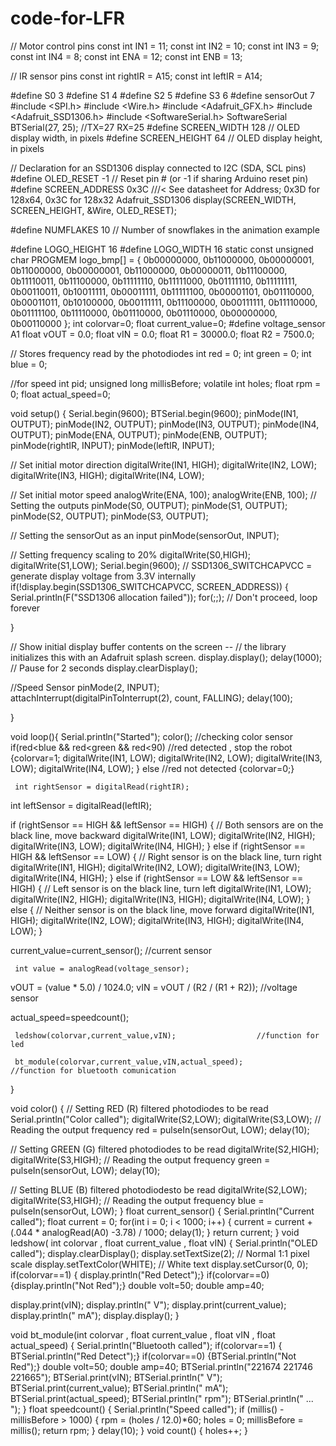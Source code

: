 # code-for-LFR
// Motor control pins
const int IN1 = 11;
const int IN2 = 10;
const int IN3 = 9;
const int IN4 = 8;
const int ENA = 12;
const int ENB = 13;

// IR sensor pins
const int rightIR = A15;
const int leftIR = A14;


#define S0 3
#define S1 4
#define S2 5
#define S3 6
#define sensorOut 7
#include <SPI.h>
#include <Wire.h>
#include <Adafruit_GFX.h>
#include <Adafruit_SSD1306.h>
#include <SoftwareSerial.h>
SoftwareSerial BTSerial(27, 25);   //TX=27 RX=25
#define SCREEN_WIDTH 128 // OLED display width, in pixels
#define SCREEN_HEIGHT 64 // OLED display height, in pixels

// Declaration for an SSD1306 display connected to I2C (SDA, SCL pins)
#define OLED_RESET     -1 // Reset pin # (or -1 if sharing Arduino reset pin)
#define SCREEN_ADDRESS 0x3C ///< See datasheet for Address; 0x3D for 128x64, 0x3C for 128x32
Adafruit_SSD1306 display(SCREEN_WIDTH, SCREEN_HEIGHT, &Wire, OLED_RESET);

#define NUMFLAKES     10 // Number of snowflakes in the animation example

#define LOGO_HEIGHT   16
#define LOGO_WIDTH    16
static const unsigned char PROGMEM logo_bmp[] =
{ 0b00000000, 0b11000000,
  0b00000001, 0b11000000,
  0b00000001, 0b11000000,
  0b00000011, 0b11100000,
  0b11110011, 0b11100000,
  0b11111110, 0b11111000,
  0b01111110, 0b11111111,
  0b00110011, 0b10011111,
  0b00011111, 0b11111100,
  0b00001101, 0b01110000,
  0b00011011, 0b10100000,
  0b00111111, 0b11100000,
  0b00111111, 0b11110000,
  0b01111100, 0b11110000,
  0b01110000, 0b01110000,
  0b00000000, 0b00110000 };
int colorvar=0;
float current_value=0;
#define voltage_sensor A1
float vOUT = 0.0;
float vIN = 0.0;
float R1 = 30000.0;
float R2 = 7500.0;

// Stores frequency read by the photodiodes
int red = 0;
int green = 0;
int blue = 0;

//for speed
int pid;
unsigned long millisBefore;
volatile int holes;
float rpm = 0;
float actual_speed=0;

void setup() {
Serial.begin(9600);
 BTSerial.begin(9600);
  pinMode(IN1, OUTPUT);
  pinMode(IN2, OUTPUT);
  pinMode(IN3, OUTPUT);
  pinMode(IN4, OUTPUT);
  pinMode(ENA, OUTPUT);
  pinMode(ENB, OUTPUT);
  pinMode(rightIR, INPUT);
  pinMode(leftIR, INPUT);

  // Set initial motor direction
  digitalWrite(IN1, HIGH);
  digitalWrite(IN2, LOW);
  digitalWrite(IN3, HIGH);
  digitalWrite(IN4, LOW);

  // Set initial motor speed
  analogWrite(ENA, 100);
  analogWrite(ENB, 100);
  // Setting the outputs
  pinMode(S0, OUTPUT);
  pinMode(S1, OUTPUT);
  pinMode(S2, OUTPUT);
  pinMode(S3, OUTPUT);
  
  
  // Setting the sensorOut as an input
  pinMode(sensorOut, INPUT);
  
  // Setting frequency scaling to 20%
  digitalWrite(S0,HIGH);
  digitalWrite(S1,LOW);
  Serial.begin(9600);
  // SSD1306_SWITCHCAPVCC = generate display voltage from 3.3V internally
  if(!display.begin(SSD1306_SWITCHCAPVCC, SCREEN_ADDRESS)) {
    Serial.println(F("SSD1306 allocation failed"));
    for(;;); // Don't proceed, loop forever

  }

  // Show initial display buffer contents on the screen --
 // the library initializes this with an Adafruit splash screen.
   display.display();
  delay(1000); // Pause for 2 seconds
  display.clearDisplay();
  
   //Speed Sensor
    pinMode(2, INPUT);          
  attachInterrupt(digitalPinToInterrupt(2), count, FALLING);
  delay(100);

}

void loop(){
Serial.println("Started");
   color();                                                    //checking color sensor
    if(red<blue && red<green && red<90)  //red detected , stop the robot
  {colorvar=1;
      digitalWrite(IN1, LOW);
    digitalWrite(IN2, LOW);
    digitalWrite(IN3, LOW);
    digitalWrite(IN4, LOW);
  }
   else                //red not detected
   {colorvar=0;}

     int rightSensor = digitalRead(rightIR);
  int leftSensor = digitalRead(leftIR);

  if (rightSensor == HIGH && leftSensor == HIGH) {
    // Both sensors are on the black line, move backward
    digitalWrite(IN1, LOW);
    digitalWrite(IN2, HIGH);
    digitalWrite(IN3, LOW);
    digitalWrite(IN4, HIGH);
  } else if (rightSensor == HIGH && leftSensor == LOW) {
    // Right sensor is on the black line, turn right
    digitalWrite(IN1, HIGH);
    digitalWrite(IN2, LOW);
    digitalWrite(IN3, LOW);
    digitalWrite(IN4, HIGH);
  } else if (rightSensor == LOW && leftSensor == HIGH) {
    // Left sensor is on the black line, turn left
    digitalWrite(IN1, LOW);
    digitalWrite(IN2, HIGH);
    digitalWrite(IN3, HIGH);
    digitalWrite(IN4, LOW);
  } else {
    // Neither sensor is on the black line, move forward
    digitalWrite(IN1, HIGH);
    digitalWrite(IN2, LOW);
    digitalWrite(IN3, HIGH);
    digitalWrite(IN4, LOW);
  }

  
   current_value=current_sensor();                           //current sensor

     int value = analogRead(voltage_sensor);
  vOUT = (value * 5.0) / 1024.0;
  vIN = vOUT / (R2 / (R1 + R2));                            //voltage sensor

  actual_speed=speedcount();
  
     ledshow(colorvar,current_value,vIN);                  //function for led
     
     bt_module(colorvar,current_value,vIN,actual_speed);               //function for bluetooth comunication

     
}

void color() {
  // Setting RED (R) filtered photodiodes to be read
  Serial.println("Color called");
  digitalWrite(S2,LOW);
  digitalWrite(S3,LOW);
  // Reading the output frequency
  red = pulseIn(sensorOut, LOW);
  delay(10);
  
  // Setting GREEN (G) filtered photodiodes to be read
  digitalWrite(S2,HIGH);
  digitalWrite(S3,HIGH);
  // Reading the output frequency
  green = pulseIn(sensorOut, LOW);
  delay(10);
 
  // Setting BLUE (B) filtered photodiodesto be read
  digitalWrite(S2,LOW);
  digitalWrite(S3,HIGH);
  // Reading the output frequency
  blue = pulseIn(sensorOut, LOW);
}
float current_sensor()
{
    Serial.println("Current called");
    float current = 0;
  for(int i = 0; i < 1000; i++) 
  {
    current = current + (.044 * analogRead(A0) -3.78) / 1000;
    delay(1);
  }
  return current; 
 }
void ledshow( int colorvar , float current_value , float vIN)
{
      Serial.println("OLED called");
display.clearDisplay();
    display.setTextSize(2);      // Normal 1:1 pixel scale
    display.setTextColor(WHITE); // White text
    display.setCursor(0, 0);
      if(colorvar==1)
  { display.println("Red Detect");}
  if(colorvar==0)
  {display.println("Not Red");}
double volt=50;
double amp=40;

display.print(vIN);
display.println(" V");
display.print(current_value);
display.println(" mA");
display.display();
  }

  void bt_module(int colorvar , float current_value , float vIN , float actual_speed)
  {
  Serial.println("Bluetooth called");
          if(colorvar==1)
  { BTSerial.println("Red Detect");}
  if(colorvar==0)
  {BTSerial.println("Not Red");}
double volt=50;
double amp=40;
BTSerial.println("221674 221746 221665");
BTSerial.print(vIN);
BTSerial.println(" V");
BTSerial.print(current_value);
BTSerial.println(" mA");
BTSerial.print(actual_speed);
BTSerial.println(" rpm");
BTSerial.println(" ... ");
    }
float speedcount()
{
    Serial.println("Speed called");
    if (millis() - millisBefore > 1000) {
    rpm = (holes / 12.0)*60;
    holes = 0;
    millisBefore = millis();
    return rpm;
  }
  delay(10);
  }
    void count() {
  holes++;
}

